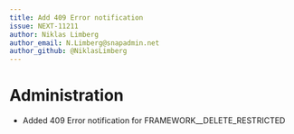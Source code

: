 ```yaml
---
title: Add 409 Error notification
issue: NEXT-11211
author: Niklas Limberg
author_email: N.Limberg@snapadmin.net 
author_github: @NiklasLimberg
---
```

# Administration
* Added 409 Error notification for FRAMEWORK__DELETE_RESTRICTED
